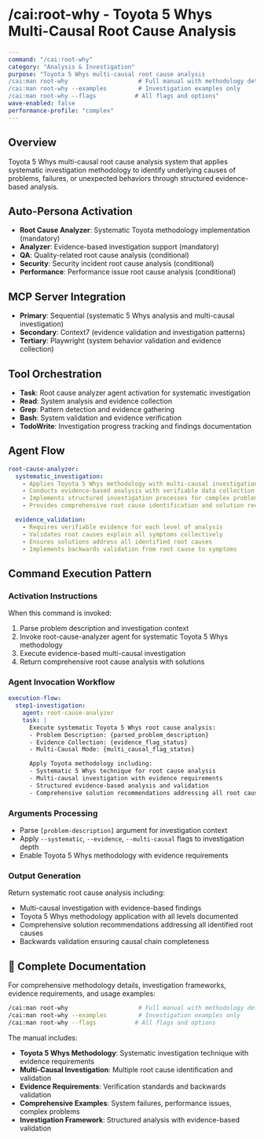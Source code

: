 # /cai:root-why - Toyota 5 Whys Multi-Causal Root Cause Analysis

```yaml
---
command: "/cai:root-why"
category: "Analysis & Investigation"
purpose: "Toyota 5 Whys multi-causal root cause analysis 
/cai:man root-why                    # Full manual with methodology details
/cai:man root-why --examples         # Investigation examples only
/cai:man root-why --flags           # All flags and options"
wave-enabled: false
performance-profile: "complex"
---
```

## Overview

Toyota 5 Whys multi-causal root cause analysis system that applies systematic investigation methodology to identify underlying causes of problems, failures, or unexpected behaviors through structured evidence-based analysis.

## Auto-Persona Activation
- **Root Cause Analyzer**: Systematic Toyota methodology implementation (mandatory)
- **Analyzer**: Evidence-based investigation support (mandatory)
- **QA**: Quality-related root cause analysis (conditional)
- **Security**: Security incident root cause analysis (conditional)
- **Performance**: Performance issue root cause analysis (conditional)

## MCP Server Integration
- **Primary**: Sequential (systematic 5 Whys analysis and multi-causal investigation)
- **Secondary**: Context7 (evidence validation and investigation patterns)
- **Tertiary**: Playwright (system behavior validation and evidence collection)

## Tool Orchestration
- **Task**: Root cause analyzer agent activation for systematic investigation
- **Read**: System analysis and evidence collection
- **Grep**: Pattern detection and evidence gathering
- **Bash**: System validation and evidence verification
- **TodoWrite**: Investigation progress tracking and findings documentation

## Agent Flow
```yaml
root-cause-analyzer:
  systematic_investigation:
    - Applies Toyota 5 Whys methodology with multi-causal investigation
    - Conducts evidence-based analysis with verifiable data collection
    - Implements structured investigation processes for complex problems
    - Provides comprehensive root cause identification and solution recommendations

  evidence_validation:
    - Requires verifiable evidence for each level of analysis
    - Validates root causes explain all symptoms collectively
    - Ensures solutions address all identified root causes
    - Implements backwards validation from root cause to symptoms
```

## Command Execution Pattern

### Activation Instructions
When this command is invoked:
1. Parse problem description and investigation context
2. Invoke root-cause-analyzer agent for systematic Toyota 5 Whys methodology
3. Execute evidence-based multi-causal investigation
4. Return comprehensive root cause analysis with solutions

### Agent Invocation Workflow
```yaml
execution-flow:
  step1-investigation:
    agent: root-cause-analyzer
    task: |
      Execute systematic Toyota 5 Whys root cause analysis:
      - Problem Description: {parsed_problem_description}
      - Evidence Collection: {evidence_flag_status}
      - Multi-Causal Mode: {multi_causal_flag_status}

      Apply Toyota methodology including:
      - Systematic 5 Whys technique for root cause analysis
      - Multi-causal investigation with evidence requirements
      - Structured evidence-based analysis and validation
      - Comprehensive solution recommendations addressing all root causes
```

### Arguments Processing
- Parse `[problem-description]` argument for investigation context
- Apply `--systematic`, `--evidence`, `--multi-causal` flags to investigation depth
- Enable Toyota 5 Whys methodology with evidence requirements

### Output Generation
Return systematic root cause analysis including:
- Multi-causal investigation with evidence-based findings
- Toyota 5 Whys methodology application with all levels documented
- Comprehensive solution recommendations addressing all identified root causes
- Backwards validation ensuring causal chain completeness

## 📖 Complete Documentation

For comprehensive methodology details, investigation frameworks, evidence requirements, and usage examples:

```bash
/cai:man root-why                    # Full manual with methodology details
/cai:man root-why --examples         # Investigation examples only
/cai:man root-why --flags           # All flags and options
```

The manual includes:
- **Toyota 5 Whys Methodology**: Systematic investigation technique with evidence requirements
- **Multi-Causal Investigation**: Multiple root cause identification and validation
- **Evidence Requirements**: Verification standards and backwards validation
- **Comprehensive Examples**: System failures, performance issues, complex problems
- **Investigation Framework**: Structured analysis with evidence-based validation